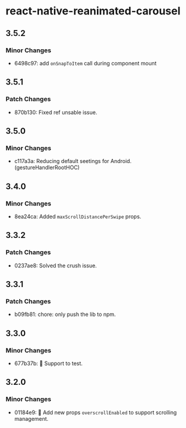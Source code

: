 # react-native-reanimated-carousel

## 3.5.2

### Minor Changes

-   6498c97: add `onSnapToItem` call during component mount

## 3.5.1

### Patch Changes

-   870b130: Fixed ref unsable issue.

## 3.5.0

### Minor Changes

-   c117a3a: Reducing default seetings for Android. (gestureHandlerRootHOC)

## 3.4.0

### Minor Changes

-   8ea24ca: Added `maxScrollDistancePerSwipe` props.

## 3.3.2

### Patch Changes

-   0237ae8: Solved the crush issue.

## 3.3.1

### Patch Changes

-   b09fb81: chore: only push the lib to npm.

## 3.3.0

### Minor Changes

-   677b37b: 🚀 Support to test.

## 3.2.0

### Minor Changes

-   01184e9: 🚀 Add new props `overscrollEnabled` to support scrolling management.
